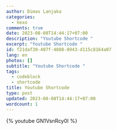 ```yaml
---
author: Dimas Lanjaka
categories:
  - hexo
comments: true
date: 2023-08-08T14:44:17+07:00
description: "Youtube Shortcode "
excerpt: "Youtube Shortcode "
id: f21daf30-407f-4888-8943-d115c8164a07
lang: en
photos: []
subtitle: "Youtube Shortcode "
tags:
  - codeblock
  - shortcode
title: Youtube Shortcode
type: post
updated: 2023-08-08T14:44:17+07:00
wordcount: 1
---
```


{% youtube GN1VsnRcy0I %}